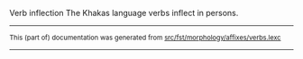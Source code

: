 Verb inflection
The Khakas language verbs inflect in persons.

* * *

<small>This (part of) documentation was generated from [src/fst/morphology/affixes/verbs.lexc](https://github.com/giellalt/lang-kjh/blob/main/src/fst/morphology/affixes/verbs.lexc)</small>

---

